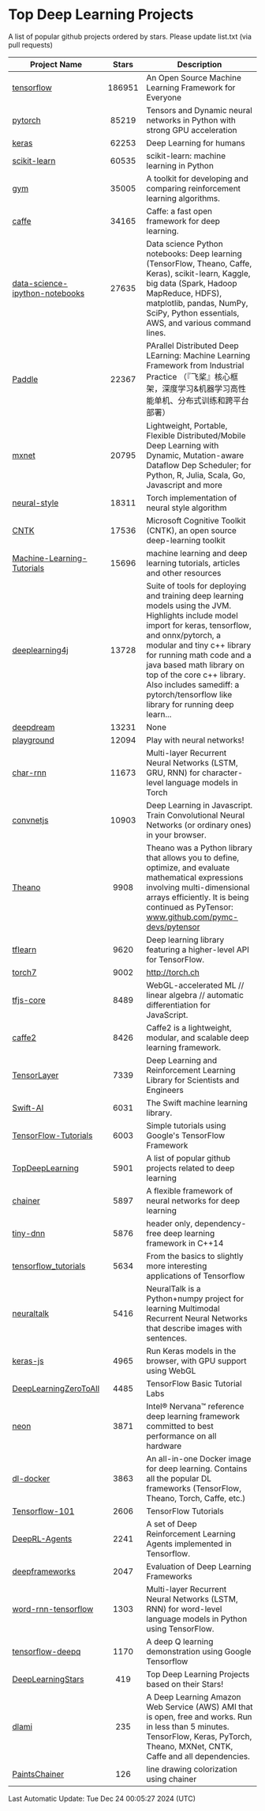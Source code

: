 # Top Deep Learning Projects
A list of popular github projects ordered by stars.
Please update list.txt (via pull requests)

|Project Name| Stars | Description |
| ---------- |:-----:| ----------- |
| [tensorflow](https://github.com/tensorflow/tensorflow) | 186951 | An Open Source Machine Learning Framework for Everyone |
| [pytorch](https://github.com/pytorch/pytorch) | 85219 | Tensors and Dynamic neural networks in Python with strong GPU acceleration |
| [keras](https://github.com/keras-team/keras) | 62253 | Deep Learning for humans |
| [scikit-learn](https://github.com/scikit-learn/scikit-learn) | 60535 | scikit-learn: machine learning in Python |
| [gym](https://github.com/openai/gym) | 35005 | A toolkit for developing and comparing reinforcement learning algorithms. |
| [caffe](https://github.com/BVLC/caffe) | 34165 | Caffe: a fast open framework for deep learning. |
| [data-science-ipython-notebooks](https://github.com/donnemartin/data-science-ipython-notebooks) | 27635 | Data science Python notebooks: Deep learning (TensorFlow, Theano, Caffe, Keras), scikit-learn, Kaggle, big data (Spark, Hadoop MapReduce, HDFS), matplotlib, pandas, NumPy, SciPy, Python essentials, AWS, and various command lines. |
| [Paddle](https://github.com/PaddlePaddle/Paddle) | 22367 | PArallel Distributed Deep LEarning: Machine Learning Framework from Industrial Practice （『飞桨』核心框架，深度学习&机器学习高性能单机、分布式训练和跨平台部署） |
| [mxnet](https://github.com/apache/mxnet) | 20795 | Lightweight, Portable, Flexible Distributed/Mobile Deep Learning with Dynamic, Mutation-aware Dataflow Dep Scheduler; for Python, R, Julia, Scala, Go, Javascript and more |
| [neural-style](https://github.com/jcjohnson/neural-style) | 18311 | Torch implementation of neural style algorithm |
| [CNTK](https://github.com/microsoft/CNTK) | 17536 | Microsoft Cognitive Toolkit (CNTK), an open source deep-learning toolkit |
| [Machine-Learning-Tutorials](https://github.com/ujjwalkarn/Machine-Learning-Tutorials) | 15696 | machine learning and deep learning tutorials, articles and other resources  |
| [deeplearning4j](https://github.com/deeplearning4j/deeplearning4j) | 13728 | Suite of tools for deploying and training deep learning models using the JVM. Highlights include model import for keras, tensorflow, and onnx/pytorch, a modular and tiny c++ library for running math code and a java based math library on top of the core c++ library. Also includes samediff: a pytorch/tensorflow like library for running deep learn... |
| [deepdream](https://github.com/google/deepdream) | 13231 | None |
| [playground](https://github.com/tensorflow/playground) | 12094 | Play with neural networks! |
| [char-rnn](https://github.com/karpathy/char-rnn) | 11673 | Multi-layer Recurrent Neural Networks (LSTM, GRU, RNN) for character-level language models in Torch |
| [convnetjs](https://github.com/karpathy/convnetjs) | 10903 | Deep Learning in Javascript. Train Convolutional Neural Networks (or ordinary ones) in your browser. |
| [Theano](https://github.com/Theano/Theano) | 9908 | Theano was a Python library that allows you to define, optimize, and evaluate mathematical expressions involving multi-dimensional arrays efficiently. It is being continued as PyTensor: www.github.com/pymc-devs/pytensor |
| [tflearn](https://github.com/tflearn/tflearn) | 9620 | Deep learning library featuring a higher-level API for TensorFlow. |
| [torch7](https://github.com/torch/torch7) | 9002 | http://torch.ch |
| [tfjs-core](https://github.com/tensorflow/tfjs-core) | 8489 | WebGL-accelerated ML // linear algebra // automatic differentiation for JavaScript. |
| [caffe2](https://github.com/facebookarchive/caffe2) | 8426 | Caffe2 is a lightweight, modular, and scalable deep learning framework. |
| [TensorLayer](https://github.com/tensorlayer/TensorLayer) | 7339 | Deep Learning and Reinforcement Learning Library for Scientists and Engineers  |
| [Swift-AI](https://github.com/Swift-AI/Swift-AI) | 6031 | The Swift machine learning library. |
| [TensorFlow-Tutorials](https://github.com/nlintz/TensorFlow-Tutorials) | 6003 | Simple tutorials using Google's TensorFlow Framework |
| [TopDeepLearning](https://github.com/aymericdamien/TopDeepLearning) | 5901 | A list of popular github projects related to deep learning |
| [chainer](https://github.com/chainer/chainer) | 5897 | A flexible framework of neural networks for deep learning |
| [tiny-dnn](https://github.com/tiny-dnn/tiny-dnn) | 5876 | header only, dependency-free deep learning framework in C++14 |
| [tensorflow_tutorials](https://github.com/pkmital/tensorflow_tutorials) | 5634 | From the basics to slightly more interesting applications of Tensorflow |
| [neuraltalk](https://github.com/karpathy/neuraltalk) | 5416 | NeuralTalk is a Python+numpy project for learning Multimodal Recurrent Neural Networks that describe images with sentences. |
| [keras-js](https://github.com/transcranial/keras-js) | 4965 | Run Keras models in the browser, with GPU support using WebGL |
| [DeepLearningZeroToAll](https://github.com/hunkim/DeepLearningZeroToAll) | 4485 | TensorFlow Basic Tutorial Labs |
| [neon](https://github.com/NervanaSystems/neon) | 3871 | Intel® Nervana™ reference deep learning framework committed to best performance on all hardware |
| [dl-docker](https://github.com/floydhub/dl-docker) | 3863 | An all-in-one Docker image for deep learning. Contains all the popular DL frameworks (TensorFlow, Theano, Torch, Caffe, etc.) |
| [Tensorflow-101](https://github.com/sjchoi86/Tensorflow-101) | 2606 | TensorFlow Tutorials |
| [DeepRL-Agents](https://github.com/awjuliani/DeepRL-Agents) | 2241 | A set of Deep Reinforcement Learning Agents implemented in Tensorflow. |
| [deepframeworks](https://github.com/zer0n/deepframeworks) | 2047 | Evaluation of Deep Learning Frameworks |
| [word-rnn-tensorflow](https://github.com/hunkim/word-rnn-tensorflow) | 1303 | Multi-layer Recurrent Neural Networks (LSTM, RNN) for word-level language models in Python using TensorFlow. |
| [tensorflow-deepq](https://github.com/siemanko/tensorflow-deepq) | 1170 | A deep Q learning demonstration using Google Tensorflow |
| [DeepLearningStars](https://github.com/hunkim/DeepLearningStars) | 419 | Top Deep Learning Projects based on their Stars! |
| [dlami](https://github.com/ritchieng/dlami) | 235 | A Deep Learning Amazon Web Service (AWS) AMI that is open, free and works. Run in less than 5 minutes. TensorFlow, Keras, PyTorch, Theano, MXNet, CNTK, Caffe and all dependencies. |
| [PaintsChainer](https://github.com/taizan/PaintsChainer) | 126 | line drawing colorization using chainer |

Last Automatic Update: Tue Dec 24 00:05:27 2024 (UTC)
